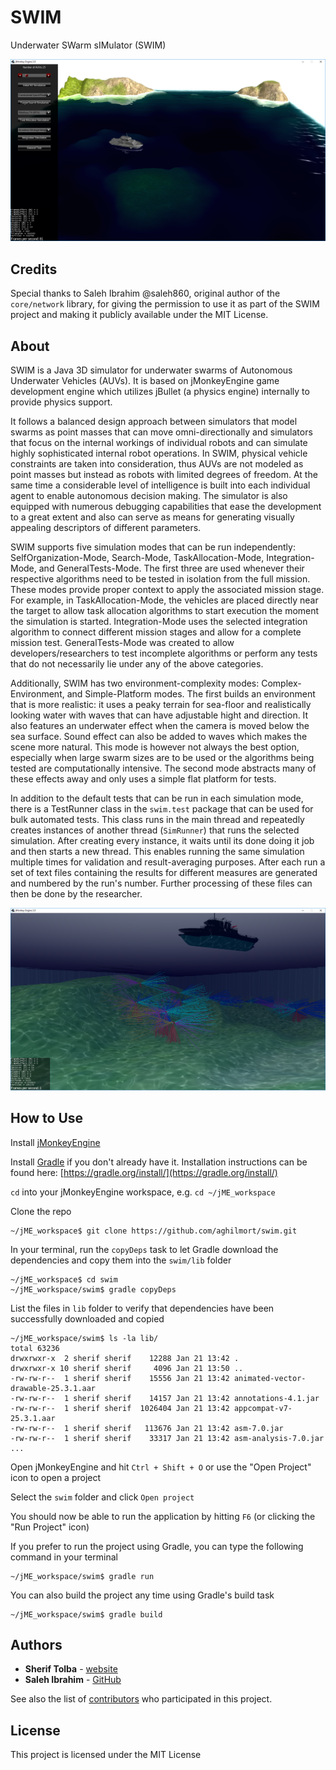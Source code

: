 # SWIM
Underwater SWarm sIMulator (SWIM)

![Alt text](/images/Complex.png?raw=true "Snapshot of Complex-Environment mode")

## Credits
Special thanks to Saleh Ibrahim @saleh860, original author of the `core/network` library, for giving the permission to use it as part of the SWIM project and making it publicly available under the MIT License.

## About

SWIM is a Java 3D simulator for underwater swarms of Autonomous Underwater Vehicles (AUVs). It is based on jMonkeyEngine game development engine which utilizes jBullet (a physics engine) internally to provide physics support. 

It follows a balanced design approach between simulators that model swarms as point masses that can move omni-directionally and simulators that focus on the internal workings of individual robots and can simulate highly sophisticated internal robot operations. In SWIM, physical vehicle constraints are taken into consideration, thus AUVs are not modeled as point masses but instead as robots with limited degrees of freedom. At the same time a considerable level of intelligence is built into each individual agent to enable autonomous decision making. The simulator is also equipped with numerous debugging capabilities that ease the development to a great extent and also can serve as means for generating visually appealing descriptors of different parameters.

SWIM supports five simulation modes that can be run independently: SelfOrganization-Mode, Search-Mode, TaskAllocation-Mode, Integration-Mode, and GeneralTests-Mode. The first three are used whenever their respective algorithms need to be tested in isolation from the full mission. These modes provide proper context to apply the associated mission stage. For example, in TaskAllocation-Mode, the vehicles are placed directly near the target to allow task allocation algorithms to start execution the moment the simulation is started. Integration-Mode uses the selected integration algorithm to connect different mission stages and allow for a complete mission test. GeneralTests-Mode was created to allow developers/researchers to test incomplete algorithms or perform any tests that do not necessarily lie under any of the above categories.

Additionally, SWIM has two environment-complexity modes: Complex-Environment, and Simple-Platform modes. The first builds an environment that is more realistic: it uses a peaky terrain for sea-floor and realistically looking water with waves that can have adjustable hight and direction. It also features an underwater effect when the camera is moved below the sea surface. Sound effect can also be added to waves which makes the scene more natural. This mode is however not always the best option, especially when large swarm sizes are to be used or the algorithms being tested are computationally intensive. The second mode abstracts many of these effects away and only uses a simple flat platform for tests.

In addition to the default tests that can be run in each simulation mode, there is a TestRunner class in the `swim.test` package that can be used for bulk automated tests. This class runs in the main thread and repeatedly creates instances of another thread (`SimRunner`) that runs the selected simulation. After creating every instance, it waits until its done doing it job and then starts a new thread. This enables running the same simulation multiple times for validation and result-averaging purposes. After each run a set of text files containing the results for different measures are generated and numbered by the run's number. Further processing of these files can then be done by the researcher.

![Alt text](/images/Complex_2.png?raw=true "Another snapshot showing the underwater view")

## How to Use

Install [jMonkeyEngine](http://jmonkeyengine.org/)

Install [Gradle](https://gradle.org/) if you don't already have it. Installation instructions can be found here: [https://gradle.org/install/](https://gradle.org/install/)

`cd` into your jMonkeyEngine workspace, e.g. `cd ~/jME_workspace`

Clone the repo

```
~/jME_workspace$ git clone https://github.com/aghilmort/swim.git
```

In your terminal, run the `copyDeps` task to let Gradle download the dependencies and copy them into the `swim/lib` folder

```
~/jME_workspace$ cd swim
~/jME_workspace/swim$ gradle copyDeps
```

List the files in `lib` folder to verify that dependencies have been successfully downloaded and copied

```
~/jME_workspace/swim$ ls -la lib/
total 63236
drwxrwxr-x  2 sherif sherif    12288 Jan 21 13:42 .
drwxrwxr-x 10 sherif sherif     4096 Jan 21 13:50 ..
-rw-rw-r--  1 sherif sherif    15556 Jan 21 13:42 animated-vector-drawable-25.3.1.aar
-rw-rw-r--  1 sherif sherif    14157 Jan 21 13:42 annotations-4.1.jar
-rw-rw-r--  1 sherif sherif  1026404 Jan 21 13:42 appcompat-v7-25.3.1.aar
-rw-rw-r--  1 sherif sherif   113676 Jan 21 13:42 asm-7.0.jar
-rw-rw-r--  1 sherif sherif    33317 Jan 21 13:42 asm-analysis-7.0.jar
...
```

Open jMonkeyEngine and hit `Ctrl + Shift + O` or use the "Open Project" icon to open a project

Select the `swim` folder and click `Open project`

You should now be able to run the application by hitting `F6` (or clicking the "Run Project" icon)

If you prefer to run the project using Gradle, you can type the following command in your terminal

```
~/jME_workspace/swim$ gradle run
```

You can also build the project any time using Gradle's build task

```
~/jME_workspace/swim$ gradle build
```

## Authors

* **Sherif Tolba** - [website](https://sheriftolba.com/)
* **Saleh Ibrahim** - [GitHub](https://github.com/Saleh860)

See also the list of [contributors](https://github.com/aghilmort/swim/contributors) who participated in this project.

## License

This project is licensed under the MIT License
